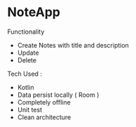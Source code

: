 # NoteApp

Functionality
 
* Create Notes with title and description
* Update 
* Delete

Tech Used : 
* Kotlin
* Data persist locally ( Room )
* Completely offline
* Unit test
* Clean architecture

